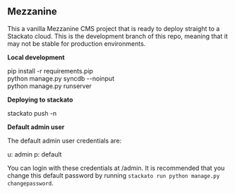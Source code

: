 Mezzanine
---------

This a vanilla Mezzanine CMS project that is ready to deploy straight 
to a Stackato cloud. This is the development branch of this repo, meaning
that it may not be stable for production environments.

**Local development**

pip install -r requirements.pip  
python manage.py syncdb --noinput  
python manage.py runserver

**Deploying to stackato**

stackato push -n

**Default admin user**

The default admin user credentials are:

u: admin
p: default

You can login with these credentials at /admin. It is recommended that you 
change this default password by running `stackato run python manage.py changepassword`.
                        
                        
